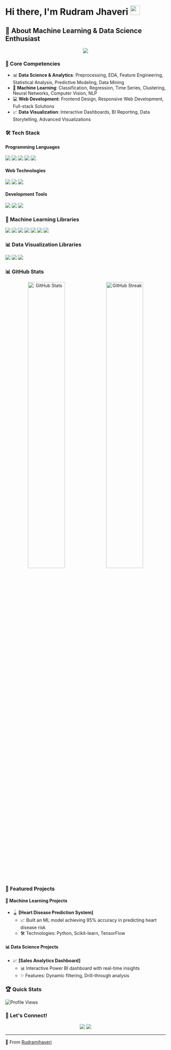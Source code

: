 # Hi there, I'm Rudram Jhaveri  <img src="https://media.giphy.com/media/hvRJCLFzcasrR4ia7z/giphy.gif" width="30px"/>
## 🚀 About Machine Learning & Data Science Enthusiast
<p align="center">
  <img src="https://readme-typing-svg.herokuapp.com?color=3498DB&lines=Data+Scientist;Machine+Learning+Engineer;Web+Developer;Data+Visualization+Expert" />
</p>

### 🎯 Core Competencies
- 📊 **Data Science & Analytics**: Preprocessing, EDA, Feature Engineering, Statistical Analysis, Predictive Modeling, Data Mining
- 🤖 **Machine Learning**: Classification, Regression, Time Series, Clustering, Neural Networks, Computer Vision, NLP
- 💻 **Web Development**: Frontend Design, Responsive Web Development, Full-stack Solutions
- 📈 **Data Visualization**: Interactive Dashboards, BI Reporting, Data Storytelling, Advanced Visualizations

### 🛠️ Tech Stack
#### Programming Languages
<img src="https://img.shields.io/badge/Python-3776AB?style=for-the-badge&logo=python&logoColor=white" /> <img src="https://img.shields.io/badge/C-00599C?style=for-the-badge&logo=c&logoColor=white" /> <img src="https://img.shields.io/badge/C++-00599C?style=for-the-badge&logo=cplusplus&logoColor=white" /> <img src="https://img.shields.io/badge/Java-ED8B00?style=for-the-badge&logo=openjdk&logoColor=white" /> <img src="https://img.shields.io/badge/JavaScript-F7DF1E?style=for-the-badge&logo=javascript&logoColor=black" />

#### Web Technologies
<img src="https://img.shields.io/badge/HTML5-E34F26?style=for-the-badge&logo=html5&logoColor=white" /> <img src="https://img.shields.io/badge/CSS3-1572B6?style=for-the-badge&logo=css3&logoColor=white" /> <img src="https://img.shields.io/badge/SQL-4479A1?style=for-the-badge&logo=postgresql&logoColor=white" />

#### Development Tools
<img src="https://img.shields.io/badge/Git-F05032?style=for-the-badge&logo=git&logoColor=white" /> <img src="https://img.shields.io/badge/VS_Code-007ACC?style=for-the-badge&logo=visual-studio-code&logoColor=white" /> <img src="https://img.shields.io/badge/Jupyter-F37626?style=for-the-badge&logo=jupyter&logoColor=white" />

### 🤖 Machine Learning Libraries
<img src="https://img.shields.io/badge/TensorFlow-FF6F00?style=for-the-badge&logo=tensorflow&logoColor=white" /> <img src="https://img.shields.io/badge/Keras-D00000?style=for-the-badge&logo=keras&logoColor=white" /> <img src="https://img.shields.io/badge/PyTorch-EE4C2C?style=for-the-badge&logo=pytorch&logoColor=white" /> <img src="https://img.shields.io/badge/scikit--learn-F7931E?style=for-the-badge&logo=scikit-learn&logoColor=white" /> <img src="https://img.shields.io/badge/Pandas-150458?style=for-the-badge&logo=pandas&logoColor=white" /> <img src="https://img.shields.io/badge/NumPy-013243?style=for-the-badge&logo=numpy&logoColor=white" /> <img src="https://img.shields.io/badge/SciPy-8CAAE6?style=for-the-badge&logo=scipy&logoColor=white" />

### 📊 Data Visualization Libraries
<img src="https://img.shields.io/badge/Matplotlib-11557c?style=for-the-badge&logo=python&logoColor=white" /> <img src="https://img.shields.io/badge/Seaborn-3776AB?style=for-the-badge&logo=python&logoColor=white" /> <img src="https://img.shields.io/badge/Plotly-3F4F75?style=for-the-badge&logo=plotly&logoColor=white" />

### 📊 GitHub Stats
<p align="center">
  <img width="48%" src="https://github-readme-stats.vercel.app/api?username=Rudramjhaveri&show_icons=true&theme=radical&hide_border=true" alt="GitHub Stats" />
  <img width="48%" src="https://github-readme-streak-stats.herokuapp.com/?user=Rudramjhaveri&theme=radical&hide_border=true" alt="GitHub Streak" />
</p>

### 🌟 Featured Projects
#### 🧠 Machine Learning Projects
- 🪀 **[Heart Disease Prediction System]**
  - 📈 Built an ML model achieving 95% accuracy in predicting heart disease risk
  - 🛠️ Technologies: Python, Scikit-learn, TensorFlow
#### 📊 Data Science Projects
- 📈 **[Sales Analytics Dashboard]**
  - 📊 Interactive Power BI dashboard with real-time insights
  - ✨ Features: Dynamic filtering, Drill-through analysis

### 🏆 Quick Stats
![Profile Views](https://komarev.com/ghpvc/?username=Rudramjhaveri&color=blueviolet)

### 📩 Let's Connect!
<p align="center">
  <a href="https://www.linkedin.com/in/rudram-jhaveri-6aab84241/"><img src="https://img.shields.io/badge/LinkedIn-0077B5?style=for-the-badge&logo=linkedin&logoColor=white" /></a>
  <a href="mailto:rudram.jhaveri@gmail.com"><img src="https://img.shields.io/badge/Email-D14836?style=for-the-badge&logo=gmail&logoColor=white" /></a>
</p>

---
🌟 From [Rudramjhaveri](https://github.com/Rudramjhaveri)
